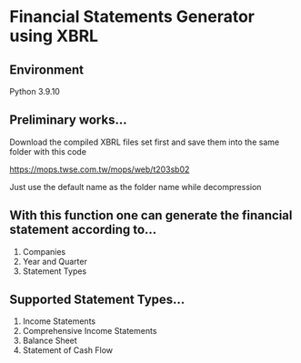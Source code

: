 # Financial Statements Generator using XBRL

## Environment

Python 3.9.10

## Preliminary works...
Download the compiled XBRL files set first and save them into the same folder with this code

https://mops.twse.com.tw/mops/web/t203sb02

Just use the default name as the folder name while decompression

## With this function one can generate the financial statement according to...
1. Companies
2. Year and Quarter
3. Statement Types

## Supported Statement Types...

1. Income Statements
2. Comprehensive Income Statements
3. Balance Sheet
4. Statement of Cash Flow
